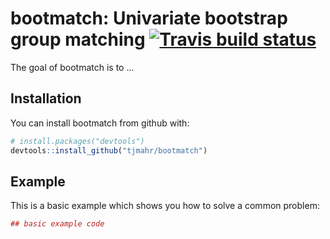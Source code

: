 
<!-- README.md is generated from README.Rmd. Please edit that file -->
bootmatch: Univariate bootstrap group matching [![Travis build status](https://travis-ci.org/tjmahr/bootmatch.svg?branch=master)](https://travis-ci.org/tjmahr/bootmatch)
=========================================================================================================================================================================

The goal of bootmatch is to ...

Installation
------------

You can install bootmatch from github with:

``` r
# install.packages("devtools")
devtools::install_github("tjmahr/bootmatch")
```

Example
-------

This is a basic example which shows you how to solve a common problem:

``` r
## basic example code
```
